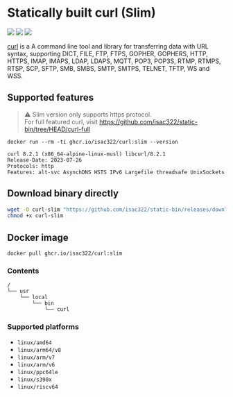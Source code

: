 [1]: https://ghcr.io/isac322/curl

# Statically built curl (Slim)

[![](https://ghcr-badge.egpl.dev/isac322/curl/tags?trim=major)][1]
[![](https://ghcr-badge.egpl.dev/isac322/curl/latest_tag?trim=major&label=latest)][1]
[![](https://ghcr-badge.egpl.dev/isac322/curl/size)][1]

[curl](https://github.com/curl/curl) is a A command line tool and library for transferring data with URL syntax, supporting DICT, FILE, FTP, FTPS, GOPHER, GOPHERS, HTTP, HTTPS, IMAP, IMAPS, LDAP, LDAPS, MQTT, POP3, POP3S, RTMP, RTMPS, RTSP, SCP, SFTP, SMB, SMBS, SMTP, SMTPS, TELNET, TFTP, WS and WSS.

## Supported features

> ⚠ Slim version only supports https protocol.  
> For full featured curl, visit https://github.com/isac322/static-bin/tree/HEAD/curl-full

`docker run --rm -ti ghcr.io/isac322/curl:slim --version`

```
curl 8.2.1 (x86_64-alpine-linux-musl) libcurl/8.2.1
Release-Date: 2023-07-26
Protocols: http
Features: alt-svc AsynchDNS HSTS IPv6 Largefile threadsafe UnixSockets
```

## Download binary directly

```bash
wget -O curl-slim "https://github.com/isac322/static-bin/releases/download/curl-slim/$(uname -m)"
chmod +x curl-slim
```

## Docker image

`docker pull ghcr.io/isac322/curl:slim`

### Contents

```
/
└── usr
    └── local
        └── bin
            └── curl
```

### Supported platforms

- `linux/amd64`
- `linux/arm64/v8`
- `linux/arm/v7`
- `linux/arm/v6`
- `linux/ppc64le`
- `linux/s390x`
- `linux/riscv64`